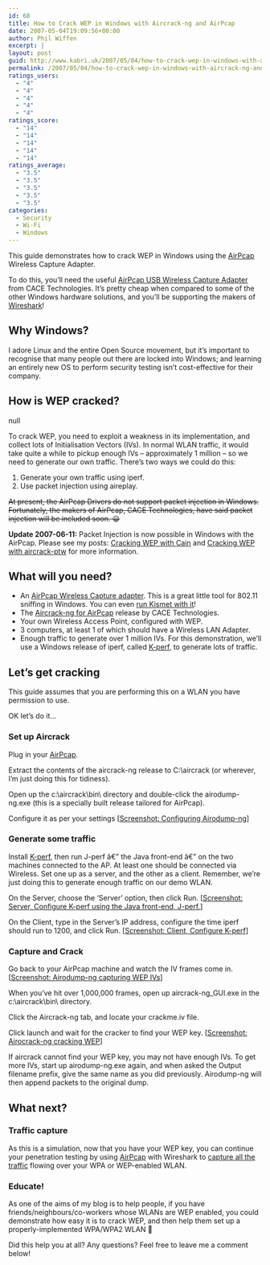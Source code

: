 ```yaml
---
id: 68
title: How to Crack WEP in Windows with Aircrack-ng and AirPcap
date: 2007-05-04T19:09:56+00:00
author: Phil Wiffen
excerpt: |
layout: post
guid: http://www.kabri.uk/2007/05/04/how-to-crack-wep-in-windows-with-aircrack-ng-and-airpcap/
permalink: /2007/05/04/how-to-crack-wep-in-windows-with-aircrack-ng-and-airpcap/
ratings_users:
  - "4"
  - "4"
  - "4"
  - "4"
  - "4"
ratings_score:
  - "14"
  - "14"
  - "14"
  - "14"
  - "14"
ratings_average:
  - "3.5"
  - "3.5"
  - "3.5"
  - "3.5"
  - "3.5"
categories:
  - Security
  - Wi-Fi
  - Windows
---
```

This guide demonstrates how to crack WEP in Windows using the [AirPcap](http://www.wireless-analysis.co.uk/#airpcap) Wireless Capture Adapter. <!--more-->

To do this, you&#8217;ll need the useful [AirPcap USB Wireless Capture Adapter](http://www.crownhill.co.uk/product.php?prod=1779&ref=wireless-analysis) from CACE Technologies. It&#8217;s pretty cheap when compared to some of the other Windows hardware solutions, and you&#8217;ll be supporting the makers of [Wireshark](http://www.wireshark.org/)!

## Why Windows?

I adore Linux and the entire Open Source movement, but it&#8217;s important to recognise that many people out there are locked into Windows; and learning an entirely new OS to perform security testing isn&#8217;t cost-effective for their company.

## How is WEP cracked?

<noscript>
  null
</noscript>

  
To crack WEP, you need to exploit a weakness in its implementation, and collect lots of Initialisation Vectors (IVs). In normal WLAN traffic, it would take quite a while to pickup enough IVs &#8211; approximately 1 million &#8211; so we need to generate our own traffic. There&#8217;s two ways we could do this:

  1. Generate your own traffic using iperf.
  2. Use packet injection using aireplay.

<span style="text-decoration: line-through;">At present, the AirPcap Drivers do not support packet injection in Windows. Fortunately, the makers of AirPcap, CACE Technologies, have said packet injection will be included soon. 😀</span>

**Update 2007-06-11:** Packet Injection is now possible in Windows with the AirPcap. Please see my posts: [Cracking WEP with Cain](http://www.kabri.uk/2007/05/26/cracking-wep-with-airpcap-and-cain-and-abel/) and [Cracking WEP with aircrack-ptw](http://www.kabri.uk/2007/06/11/cracking-wep-with-aircrack-ptw-in-windows-with-airpcap-and-cain/) for more information.

## What will you need?

  * An [AirPcap Wireless Capture adapter](http://www.crownhill.co.uk/product.php?prod=1779&ref=wireless-analysis "View information about AirPcap"). This is a great little tool for 802.11 sniffing in Windows. You can even [run Kismet with it](http://www.kabri.uk/2007/04/12/kismet-on-windows-without-a-drone/ "Run Kismet in Windows with AirPcap")!
  * The [Aircrack-ng for AirPcap](http://www.kabri.uk/wp-content/uploads/2007/05/aircrack-ng-0_7_0_beta1-airpcap.zip "Aircrack-ng for AirPcap") release by CACE Technologies.
  * Your own Wireless Access Point, configured with WEP.
  * 3 computers, at least 1 of which should have a Wireless LAN Adapter.
  * Enough traffic to generate over 1 million IVs. For this demonstration, we&#8217;ll use a Windows release of iperf, called [K-perf](http://dast.nlanr.net/projects/Iperf2.0/kperf_setup.exe), to generate lots of traffic.

## Let&#8217;s get cracking

This guide assumes that you are performing this on a WLAN you have permission to use.

OK let&#8217;s do it&#8230;

### Set up Aircrack

Plug in your [AirPcap](http://www.crownhill.co.uk/product.php?prod=1779&ref=wireless-analysis).

Extract the contents of the aircrack-ng release to C:\aircrack (or wherever, I&#8217;m just doing this for tidiness).

Open up the c:\aircrack\bin\ directory and double-click the airodump-ng.exe (this is a specially built release tailored for AirPcap).

Configure it as per your settings [[Screenshot: Configuring Airodump-ng](http://www.kabri.uk/wp-content/uploads/2007/05/configure-airodump-ng.gif "Configuring Airodump-ng")]

### Generate some traffic

Install [K-perf](http://dast.nlanr.net/projects/Iperf2.0/kperf_setup.exe), then run J-perf â€” the Java front-end â€” on the two machines connected to the AP. At least one should be connected via Wireless. Set one up as a server, and the other as a client. Remember, we&#8217;re just doing this to generate enough traffic on our demo WLAN.

On the Server, choose the &#8216;Server&#8217; option, then click Run. [[Screenshot: Server, Configure K-perf using the Java front-end, J-perf.](http://www.kabri.uk/wp-content/uploads/2007/05/jperf-server.png "Server: Configure K-perf using the Java front-end, J-perf.")]

On the Client, type in the Server&#8217;s IP address, configure the time iperf should run to 1200, and click Run. [[Screenshot: Client, Configure K-perf](http://www.kabri.uk/wp-content/uploads/2007/05/jperf-client.png "Client: Configure K-perf")]

### Capture and Crack

Go back to your AirPcap machine and watch the IV frames come in. [[Screenshot: Airodump-ng capturing WEP IVs](http://www.kabri.uk/wp-content/uploads/2007/05/airodump-capturing-packets.gif "Airodump-ng capturing WEP IVs")]

When you&#8217;ve hit over 1,000,000 frames, open up aircrack-ng_GUI.exe in the c:\aircrack\bin\ directory.

Click the Aircrack-ng tab, and locate your crackme.iv file.

Click launch and wait for the cracker to find your WEP key. [[Screenshot: Airocrack-ng cracking WEP](http://www.kabri.uk/wp-content/uploads/2007/05/airocrack-cracking-wep-in-windows.gif "Airocrack-ng cracking WEP")]

If aircrack cannot find your WEP key, you may not have enough IVs. To get more IVs, start up airodump-ng.exe again, and when asked the Output filename prefix, give the same name as you did previously. Airodump-ng will then append packets to the original dump.

## What next?

### Traffic capture

As this is a simulation, now that you have your WEP key, you can continue your penetration testing by using [AirPcap](http://www.crownhill.co.uk/product.php?prod=1779&ref=wireless-analysis) with Wireshark to [capture all the traffic](http://www.kabri.uk/2007/04/14/decrypting-wpa-with-airpcap-in-windows/) flowing over your WPA or WEP-enabled WLAN.

### Educate!

As one of the aims of my blog is to help people, if you have friends/neighbours/co-workers whose WLANs are WEP enabled, you could demonstrate how easy it is to crack WEP, and then help them set up a properly-implemented WPA/WPA2 WLAN 🙂

Did this help you at all? Any questions? Feel free to leave me a comment below!